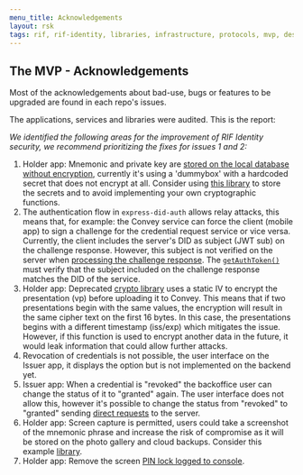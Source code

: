 ```yaml
---
menu_title: Acknowledgements
layout: rsk
tags: rif, rif-identity, libraries, infrastructure, protocols, mvp, design, rbtc, defi, decentralized, quick-start, guides, tutorial, networks, dapps, tools, rootstock, rsk, ethereum, smart-contracts, install, get-started, how-to, mainnet, testnet, contracts, wallets, web3, crypto
---
```


## The MVP - Acknowledgements

Most of the acknowledgements about bad-use, bugs or features to be upgraded are found in each repo's issues.

The applications, services and libraries were audited. This is the report:

_We identified the following areas for the improvement of RIF Identity security, we recommend prioritizing the fixes for issues 1 and 2:_

1. Holder app: Mnemonic and private key are [stored on the local database without encryption](https://github.com/rsksmart/rif-identity-ui/blob/develop/apps/IdentityApp/src/daf/dafSetup.ts#L32), currently it's using a 'dummybox' with a hardcoded secret that does not encrypt at all. Consider using [this library](https://www.npmjs.com/package/react-native-keychain) to store the secrets and to avoid implementing your own cryptographic functions.
2. The authentication flow in `express-did-auth` allows relay attacks, this means that, for example: the Convey service can force the client (mobile app) to sign a challenge for the credential request service or vice versa. Currently, the client includes the server's DID as subject (JWT sub) on the challenge response. However, this subject is not verified on the server when [processing the challenge response](https://github.com/rsksmart/rif-identity-services/blob/2788d68216806a116beddb133d9f5dd531de61a3/packages/express-did-auth/src/index.js).  The [`getAuthToken()`](https://github.com/rsksmart/rif-identity-services/blob/2788d68216806a116beddb133d9f5dd531de61a3/packages/express-did-auth/src/index.js#L78) must verify that the subject included on the challenge response matches the DID of the service.
3. Holder app: Deprecated [crypto library](https://github.com/rsksmart/rif-identity-ui/blob/develop/apps/IdentityApp/src/daf/AESSecretBox.ts) uses a static IV to encrypt the presentation (vp) before uploading it to Convey. This means that if two presentations begin with the same values, the encryption will result in the same cipher text on the first 16 bytes. In this case, the presentations begins with a different timestamp (iss/exp) which mitigates the issue. However, if this function is used to encrypt another data in the future, it would leak information that could allow further attacks.
4. Revocation of credentials is not possible, the user interface on the Issuer app, it displays the option but is not implemented on the backend yet.
5. Issuer app: When a credential is "revoked" the backoffice user can change the status of it to "granted" again. The user interface does not allow this, however it's possible to change the status from "revoked" to "granted" sending [direct requests](https://github.com/rsksmart/rif-identity-services/blob/2788d68216806a116beddb133d9f5dd531de61a3/services/issuer/src/services/backOffice.ts#L52) to the server.
6. Holder app: Screen capture is permitted, users could take a screenshot of the mnemonic phrase and increase the risk of compromise as it will be stored on the photo gallery and cloud backups. Consider this example [library](https://github.com/hawkup/react-native-prevent-screenshot-poc).
7. Holder app: Remove the screen [PIN lock logged to console](https://github.com/rsksmart/rif-identity-ui/blob/5f2809f739c0143cd9305a388de28589f86a3df5/apps/IdentityApp/src/features/pin/operations.ts#L44).
